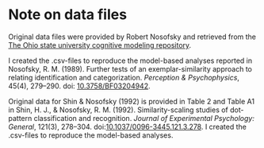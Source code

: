 # Note on data files

Original data files were provided by Robert Nosofsky and retrieved from the [The Ohio state university cognitive modeling repository](http://cmr.osu.edu/browse/models?pid=64&sid=80:attention-similarity-and-the-identification-categorization-relationship).

I created the .csv-files to reproduce the model-based analyses reported in Nosofsky, R. M. (1989). Further tests of an exemplar-similarity approach to relating identification and categorization. *Perception & Psychophysics*, 45(4), 279–290. doi: [10.3758/BF03204942](https://doi.org/10.3758/BF03204942).

Original data for Shin & Nosofsky (1992) is provided in Table 2 and Table A1 in Shin, H. J., & Nosofsky, R. M. (1992). Similarity-scaling studies of dot-pattern classification and recognition. *Journal of Experimental Psychology: General*, 121(3), 278–304. doi:[10.1037/0096-3445.121.3.278](https://doi.org/10.1037/0096-3445.121.3.278). I created the .csv-files to reproduce the model-based analyses.

